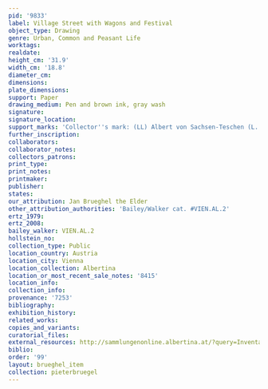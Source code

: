 ```yaml
---
pid: '9833'
label: Village Street with Wagons and Festival
object_type: Drawing
genre: Urban, Common and Peasant Life
worktags:
realdate:
height_cm: '31.9'
width_cm: '18.8'
diameter_cm:
dimensions:
plate_dimensions:
support: Paper
drawing_medium: Pen and brown ink, gray wash
signature:
signature_location:
support_marks: 'Collector''s mark: (LL) Albert von Sachsen-Teschen (L. 174)'
further_inscription:
collaborators:
collaborator_notes:
collectors_patrons:
print_type:
print_notes:
printmaker:
publisher:
states:
our_attribution: Jan Brueghel the Elder
other_attribution_authorities: 'Bailey/Walker cat. #VIEN.AL.2'
ertz_1979:
ertz_2008:
bailey_walker: VIEN.AL.2
hollstein_no:
collection_type: Public
location_country: Austria
location_city: Vienna
location_collection: Albertina
location_or_most_recent_sale_notes: '8415'
location_info:
collection_info:
provenance: '7253'
bibliography:
exhibition_history:
related_works:
copies_and_variants:
curatorial_files:
external_resources: http://sammlungenonline.albertina.at/?query=Inventarnummer%3D%5B8415%5D&showtype=record
biblio:
order: '99'
layout: brueghel_item
collection: pieterbruegel
---
```

